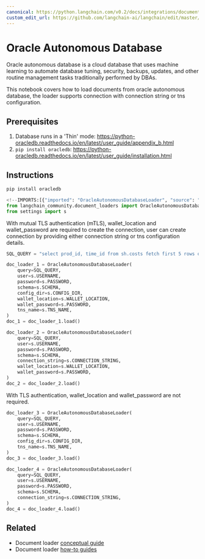 ```yaml
---
canonical: https://python.langchain.com/v0.2/docs/integrations/document_loaders/oracleadb_loader/
custom_edit_url: https://github.com/langchain-ai/langchain/edit/master/docs/docs/integrations/document_loaders/oracleadb_loader.ipynb
---
```


# Oracle Autonomous Database

Oracle autonomous database is a cloud database that uses machine learning to automate database tuning, security, backups, updates, and other routine management tasks traditionally performed by DBAs.

This notebook covers how to load documents from oracle autonomous database, the loader supports connection with connection string or tns configuration.

## Prerequisites
1. Database runs in a 'Thin' mode:
https://python-oracledb.readthedocs.io/en/latest/user_guide/appendix_b.html
2. `pip install oracledb`:
https://python-oracledb.readthedocs.io/en/latest/user_guide/installation.html

## Instructions

```python
pip install oracledb
```

```python
<!--IMPORTS:[{"imported": "OracleAutonomousDatabaseLoader", "source": "langchain_community.document_loaders", "docs": "https://api.python.langchain.com/en/latest/document_loaders/langchain_community.document_loaders.oracleadb_loader.OracleAutonomousDatabaseLoader.html", "title": "Oracle Autonomous Database"}]-->
from langchain_community.document_loaders import OracleAutonomousDatabaseLoader
from settings import s
```

With mutual TLS authentication (mTLS), wallet_location and wallet_password are required to create the connection, user can create connection by providing either connection string or tns configuration details.

```python
SQL_QUERY = "select prod_id, time_id from sh.costs fetch first 5 rows only"

doc_loader_1 = OracleAutonomousDatabaseLoader(
    query=SQL_QUERY,
    user=s.USERNAME,
    password=s.PASSWORD,
    schema=s.SCHEMA,
    config_dir=s.CONFIG_DIR,
    wallet_location=s.WALLET_LOCATION,
    wallet_password=s.PASSWORD,
    tns_name=s.TNS_NAME,
)
doc_1 = doc_loader_1.load()

doc_loader_2 = OracleAutonomousDatabaseLoader(
    query=SQL_QUERY,
    user=s.USERNAME,
    password=s.PASSWORD,
    schema=s.SCHEMA,
    connection_string=s.CONNECTION_STRING,
    wallet_location=s.WALLET_LOCATION,
    wallet_password=s.PASSWORD,
)
doc_2 = doc_loader_2.load()
```

With TLS authentication, wallet_location and wallet_password are not required.

```python
doc_loader_3 = OracleAutonomousDatabaseLoader(
    query=SQL_QUERY,
    user=s.USERNAME,
    password=s.PASSWORD,
    schema=s.SCHEMA,
    config_dir=s.CONFIG_DIR,
    tns_name=s.TNS_NAME,
)
doc_3 = doc_loader_3.load()

doc_loader_4 = OracleAutonomousDatabaseLoader(
    query=SQL_QUERY,
    user=s.USERNAME,
    password=s.PASSWORD,
    schema=s.SCHEMA,
    connection_string=s.CONNECTION_STRING,
)
doc_4 = doc_loader_4.load()
```

## Related

- Document loader [conceptual guide](/docs/concepts/#document-loaders)
- Document loader [how-to guides](/docs/how_to/#document-loaders)